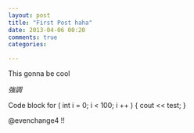 ```yaml
---
layout: post
title: "First Post haha"
date: 2013-04-06 00:20
comments: true
categories: 

---
```


This gonna be cool

_強調_

Code block
	for ( int i = 0; i < 100; i ++ ) {
		cout << test;
	}
	
	
@evenchange4 !!

